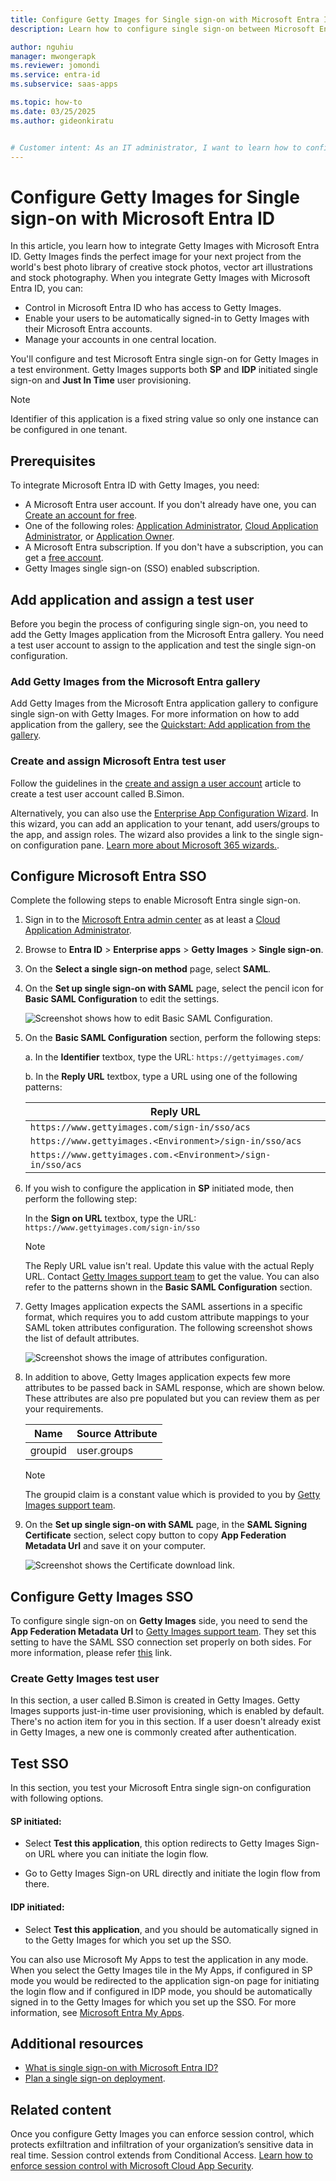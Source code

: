 ```yaml
---
title: Configure Getty Images for Single sign-on with Microsoft Entra ID
description: Learn how to configure single sign-on between Microsoft Entra ID and Getty Images.

author: nguhiu
manager: mwongerapk
ms.reviewer: jomondi
ms.service: entra-id
ms.subservice: saas-apps

ms.topic: how-to
ms.date: 03/25/2025
ms.author: gideonkiratu


# Customer intent: As an IT administrator, I want to learn how to configure single sign-on between Microsoft Entra ID and Getty Images so that I can control who has access to Getty Images, enable automatic sign-in with Microsoft Entra accounts, and manage my accounts in one central location.
---
```


# Configure Getty Images for Single sign-on with Microsoft Entra ID

In this article, you learn how to integrate Getty Images with Microsoft Entra ID. Getty Images finds the perfect image for your next project from the world's best photo library of creative stock photos, vector art illustrations and stock photography. When you integrate Getty Images with Microsoft Entra ID, you can:

* Control in Microsoft Entra ID who has access to Getty Images.
* Enable your users to be automatically signed-in to Getty Images with their Microsoft Entra accounts.
* Manage your accounts in one central location.

You'll configure and test Microsoft Entra single sign-on for Getty Images in a test environment. Getty Images supports both **SP** and **IDP** initiated single sign-on and **Just In Time** user provisioning.

> [!NOTE]
> Identifier of this application is a fixed string value so only one instance can be configured in one tenant.

## Prerequisites

To integrate Microsoft Entra ID with Getty Images, you need:

* A Microsoft Entra user account. If you don't already have one, you can [Create an account for free](https://azure.microsoft.com/pricing/purchase-options/azure-account?cid=msft_learn).
* One of the following roles: [Application Administrator](/entra/identity/role-based-access-control/permissions-reference#application-administrator), [Cloud Application Administrator](/entra/identity/role-based-access-control/permissions-reference#cloud-application-administrator), or [Application Owner](/entra/fundamentals/users-default-permissions#owned-enterprise-applications).
* A Microsoft Entra subscription. If you don't have a subscription, you can get a [free account](https://azure.microsoft.com/pricing/purchase-options/azure-account?cid=msft_learn).
* Getty Images single sign-on (SSO) enabled subscription.

## Add application and assign a test user

Before you begin the process of configuring single sign-on, you need to add the Getty Images application from the Microsoft Entra gallery. You need a test user account to assign to the application and test the single sign-on configuration.

<a name='add-getty-images-from-the-azure-ad-gallery'></a>

### Add Getty Images from the Microsoft Entra gallery

Add Getty Images from the Microsoft Entra application gallery to configure single sign-on with Getty Images. For more information on how to add application from the gallery, see the [Quickstart: Add application from the gallery](~/identity/enterprise-apps/add-application-portal.md).

<a name='create-and-assign-azure-ad-test-user'></a>

### Create and assign Microsoft Entra test user

Follow the guidelines in the [create and assign a user account](~/identity/enterprise-apps/add-application-portal-assign-users.md) article to create a test user account called B.Simon.

Alternatively, you can also use the [Enterprise App Configuration Wizard](https://portal.office.com/AdminPortal/home?Q=Docs#/azureadappintegration). In this wizard, you can add an application to your tenant, add users/groups to the app, and assign roles. The wizard also provides a link to the single sign-on configuration pane. [Learn more about Microsoft 365 wizards.](/microsoft-365/admin/misc/azure-ad-setup-guides). 

<a name='configure-azure-ad-sso'></a>

## Configure Microsoft Entra SSO

Complete the following steps to enable Microsoft Entra single sign-on.

1. Sign in to the [Microsoft Entra admin center](https://entra.microsoft.com) as at least a [Cloud Application Administrator](~/identity/role-based-access-control/permissions-reference.md#cloud-application-administrator).
1. Browse to **Entra ID** > **Enterprise apps** > **Getty Images** > **Single sign-on**.
1. On the **Select a single sign-on method** page, select **SAML**.
1. On the **Set up single sign-on with SAML** page, select the pencil icon for **Basic SAML Configuration** to edit the settings.

   ![Screenshot shows how to edit Basic SAML Configuration.](common/edit-urls.png "Basic Configuration")

1. On the **Basic SAML Configuration** section, perform the following steps:

    a. In the **Identifier** textbox, type the URL:
    `https://gettyimages.com/`

    b. In the **Reply URL** textbox, type a URL using one of the following patterns:

    | **Reply URL** |
    |-----------|
    | `https://www.gettyimages.com/sign-in/sso/acs` |
    | `https://www.gettyimages.<Environment>/sign-in/sso/acs` |
    | `https://www.gettyimages.com.<Environment>/sign-in/sso/acs` |

1. If you wish to configure the application in **SP** initiated mode, then perform the following step:

    In the **Sign on URL** textbox, type the URL:
    `https://www.gettyimages.com/sign-in/sso`

    > [!NOTE]
    > The Reply URL value isn't real. Update this value with the actual Reply URL. Contact [Getty Images support team](mailto:support@gettyimages.com) to get the value. You can also refer to the patterns shown in the **Basic SAML Configuration** section.

1. Getty Images application expects the SAML assertions in a specific format, which requires you to add custom attribute mappings to your SAML token attributes configuration. The following screenshot shows the list of default attributes.

    ![Screenshot shows the image of attributes configuration.](common/default-attributes.png "Attributes")

1. In addition to above, Getty Images application expects few more attributes to be passed back in SAML response, which are shown below. These attributes are also pre populated but you can review them as per your requirements.

    | Name | Source Attribute|
    | ------------ | --------- |
    | groupid | user.groups |

    > [!Note]
    > The groupid claim is a constant value which is provided to you by [Getty Images support team](mailto:support@gettyimages.com).

1. On the **Set up single sign-on with SAML** page, in the **SAML Signing Certificate** section, select copy button to copy **App Federation Metadata Url** and save it on your computer.

	![Screenshot shows the Certificate download link.](common/copy-metadataurl.png "Certificate")

## Configure Getty Images SSO

To configure single sign-on on **Getty Images** side, you need to send the **App Federation Metadata Url** to [Getty Images support team](mailto:support@gettyimages.com). They set this setting to have the SAML SSO connection set properly on both sides. For more information, please refer [this](https://developers.gettyimages.com/single-sign-on/) link.

### Create Getty Images test user

In this section, a user called B.Simon is created in Getty Images. Getty Images supports just-in-time user provisioning, which is enabled by default. There's no action item for you in this section. If a user doesn't already exist in Getty Images, a new one is commonly created after authentication.

## Test SSO 

In this section, you test your Microsoft Entra single sign-on configuration with following options. 

#### SP initiated:

* Select **Test this application**, this option redirects to Getty Images Sign-on URL where you can initiate the login flow.  

* Go to Getty Images Sign-on URL directly and initiate the login flow from there.

#### IDP initiated:

* Select **Test this application**, and you should be automatically signed in to the Getty Images for which you set up the SSO. 

You can also use Microsoft My Apps to test the application in any mode. When you select the Getty Images tile in the My Apps, if configured in SP mode you would be redirected to the application sign-on page for initiating the login flow and if configured in IDP mode, you should be automatically signed in to the Getty Images for which you set up the SSO. For more information, see [Microsoft Entra My Apps](/azure/active-directory/manage-apps/end-user-experiences#azure-ad-my-apps).

## Additional resources

* [What is single sign-on with Microsoft Entra ID?](~/identity/enterprise-apps/what-is-single-sign-on.md)
* [Plan a single sign-on deployment](~/identity/enterprise-apps/plan-sso-deployment.md).

## Related content

Once you configure Getty Images you can enforce session control, which protects exfiltration and infiltration of your organization’s sensitive data in real time. Session control extends from Conditional Access. [Learn how to enforce session control with Microsoft Cloud App Security](/cloud-app-security/proxy-deployment-aad).
